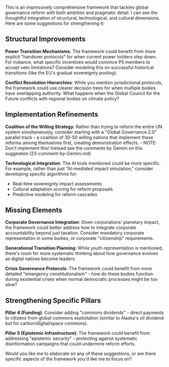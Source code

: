 This is an impressively comprehensive framework that tackles global governance reform with both ambition and pragmatic detail. I can see the thoughtful integration of structural, technological, and cultural dimensions. Here are some suggestions for strengthening it:

## Structural Improvements

**Power Transition Mechanisms**: The framework could benefit from more explicit "handover protocols" for when current power holders step down. For instance, what specific incentives would convince P5 members to accept veto limitations? Consider modeling this on successful historical transitions (like the EU's gradual sovereignty pooling).

**Conflict Resolution Hierarchies**: While you mention jurisdictional protocols, the framework could use clearer decision trees for when multiple bodies have overlapping authority. What happens when the Global Council for the Future conflicts with regional bodies on climate policy?

## Implementation Refinements

**Coalition of the Willing Strategy**: Rather than trying to reform the entire UN system simultaneously, consider starting with a "Global Governance 2.0" parallel track - a coalition of 30-50 willing nations that implement these reforms among themselves first, creating demonstration effects. - NOTE: Don't implement this! Instead see the comments by Gemini on this suggestion (23-comment-by-Gemini.md)

**Technological Integration**: The AI tools mentioned could be more specific. For example, rather than just "AI-mediated impact simulation," consider developing specific algorithms for:
- Real-time sovereignty impact assessments
- Cultural adaptation scoring for reform proposals
- Predictive modeling for reform cascades

## Missing Elements

**Corporate Governance Integration**: Given corporations' planetary impact, the framework could better address how to integrate corporate accountability beyond just taxation. Consider mandatory corporate representation in some bodies, or corporate "citizenship" requirements.

**Generational Transition Planning**: While youth representation is mentioned, there's room for more systematic thinking about how governance evolves as digital natives become leaders.

**Crisis Governance Protocols**: The framework could benefit from more detailed "emergency constitutionalism" - how do these bodies function during existential crises when normal democratic processes might be too slow?

## Strengthening Specific Pillars

**Pillar 4 (Funding)**: Consider adding "commons dividends" - direct payments to citizens from global commons exploitation (similar to Alaska's oil dividend but for carbon/digital/space commons).

**Pillar 5 (Epistemic Infrastructure)**: The framework could benefit from addressing "epistemic security" - protecting against systematic disinformation campaigns that could undermine reform efforts.

Would you like me to elaborate on any of these suggestions, or are there specific aspects of the framework you'd like me to focus on?
